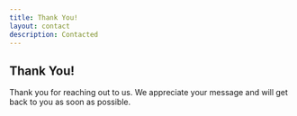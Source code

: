 ```yaml
---
title: Thank You!
layout: contact
description: Contacted
---
```


<h2>Thank You!</h2>

<p>Thank you for reaching out to us. We appreciate your message and will get back to you as soon as possible.</p>
